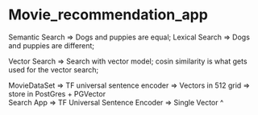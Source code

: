 # Movie_recommendation_app


Semantic Search => Dogs and puppies are equal;
Lexical Search => Dogs and puppies are different;

Vector Search => Search with vector model; cosin similarity is what gets used for the vector search;


MovieDataSet => TF universal sentence encoder => Vectors in 512 grid => store in PostGres + PGVector     
Search App => TF Universal Sentence Encoder => Single Vector ^

